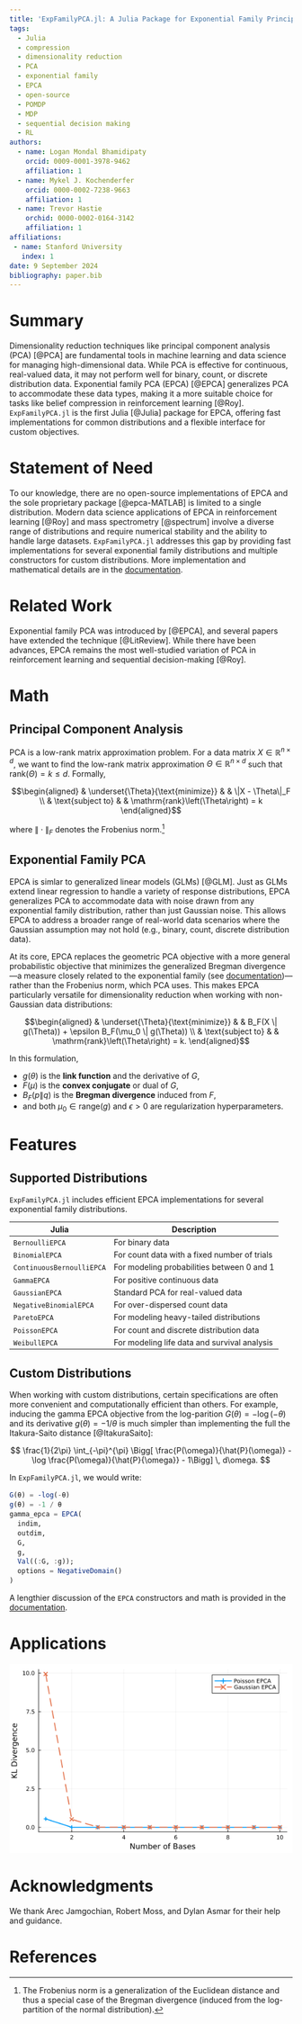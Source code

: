 ```yaml
---
title: 'ExpFamilyPCA.jl: A Julia Package for Exponential Family Principal Component Analysis'
tags:
  - Julia
  - compression
  - dimensionality reduction
  - PCA
  - exponential family
  - EPCA
  - open-source
  - POMDP
  - MDP
  - sequential decision making
  - RL
authors:
  - name: Logan Mondal Bhamidipaty
    orcid: 0009-0001-3978-9462
    affiliation: 1
  - name: Mykel J. Kochenderfer
    orcid: 0000-0002-7238-9663
    affiliation: 1
  - name: Trevor Hastie
    orchid: 0000-0002-0164-3142
    affiliation: 1
affiliations:
 - name: Stanford University
   index: 1
date: 9 September 2024
bibliography: paper.bib
---
```


# Summary

Dimensionality reduction techniques like principal component analysis (PCA) [@PCA] are fundamental tools in machine learning and data science for managing high-dimensional data. While PCA is effective for continuous, real-valued data, it may not perform well for binary, count, or discrete distribution data. Exponential family PCA (EPCA) [@EPCA] generalizes PCA to accommodate these data types, making it a more suitable choice for tasks like belief compression in reinforcement learning [@Roy]. `ExpFamilyPCA.jl` is the first Julia [@Julia] package for EPCA, offering fast implementations for common distributions and a flexible interface for custom objectives.

# Statement of Need

To our knowledge, there are no open-source implementations of EPCA and the sole proprietary package [@epca-MATLAB] is limited to a single distribution. Modern data science applications of EPCA in reinforcement learning [@Roy] and mass spectrometry [@spectrum] involve a diverse range of distributions and require numerical stability and the ability to handle large datasets. `ExpFamilyPCA.jl` addresses this gap by providing fast implementations for several exponential family distributions and multiple constructors for custom distributions. More implementation and mathematical details are in the [documentation](https://sisl.github.io/ExpFamilyPCA.jl/dev/).

# Related Work

Exponential family PCA was introduced by [@EPCA], and several papers have extended the technique [@LitReview]. While there have been advances, EPCA remains the most well-studied variation of PCA in reinforcement learning and sequential decision-making [@Roy].

# Math

## Principal Component Analysis

PCA is a low-rank matrix approximation problem. For a data matrix $X \in \mathbb{R}^{n \times d}$, we want to find the low-rank matrix approximation $\Theta \in \mathbb{R}^{n \times d}$ such that $\mathrm{rank}(\Theta) = k \leq d$. Formally,

$$\begin{aligned}
& \underset{\Theta}{\text{minimize}}
& & \|X - \Theta\|_F \\
& \text{subject to}
& & \mathrm{rank}\left(\Theta\right) = k
\end{aligned}$$

where $\| \cdot \|_F$ denotes the Frobenius norm.[^1]

[^1]: The Frobenius norm is a generalization of the Euclidean distance and thus a special case of the Bregman divergence (induced from the log-partition of the normal distribution).

## Exponential Family PCA

EPCA is simlar to generalized linear models (GLMs) [@GLM]. Just as GLMs extend linear regression to handle a variety of response distributions, EPCA generalizes PCA to accommodate data with noise drawn from any exponential family distribution, rather than just Gaussian noise. This allows EPCA to address a broader range of real-world data scenarios where the Gaussian assumption may not hold (e.g., binary, count, discrete distribution data).

At its core, EPCA replaces the geometric PCA objective with a more general probabilistic objective that minimizes the generalized Bregman divergence—a measure closely related to the exponential family (see [documentation](https://sisl.github.io/ExpFamilyPCA.jl/dev/math/bregman/))—rather than the Frobenius norm, which PCA uses. This makes EPCA particularly versatile for dimensionality reduction when working with non-Gaussian data distributions:

$$\begin{aligned}
& \underset{\Theta}{\text{minimize}}
& & B_F(X \| g(\Theta)) + \epsilon B_F(\mu_0 \| g(\Theta)) \\
& \text{subject to}
& & \mathrm{rank}\left(\Theta\right) = k.
\end{aligned}$$

In this formulation,

*  $g(\theta)$ is the **link function** and the derivative of $G$,
*  $F(\mu)$ is the **convex conjugate** or dual of $G$,
*  $B_F(p \| q)$ is the **Bregman divergence** induced from $F$,
*  and both $\mu_0 \in \mathrm{range}(g)$ and $\epsilon > 0$ are regularization hyperparameters.

# Features

## Supported Distributions

`ExpFamilyPCA.jl` includes efficient EPCA implementations for several exponential family distributions.

| Julia                     | Description                                            |
|---------------------------|--------------------------------------------------------|
| `BernoulliEPCA`           | For binary data                                        |
| `BinomialEPCA`            | For count data with a fixed number of trials           |
| `ContinuousBernoulliEPCA` | For modeling probabilities between $0$ and $1$         |
| `GammaEPCA`               | For positive continuous data                           |
| `GaussianEPCA`            | Standard PCA for real-valued data                      |
| `NegativeBinomialEPCA`    | For over-dispersed count data                          |
| `ParetoEPCA`              | For modeling heavy-tailed distributions                |
| `PoissonEPCA`             | For count and discrete distribution data               |
| `WeibullEPCA`             | For modeling life data and survival analysis           |

## Custom Distributions

When working with custom distributions, certain specifications are often more convenient and computationally efficient than others. For example, inducing the gamma EPCA objective from the log-parition $G(\theta) = -\log(-\theta)$ and its derivative $g(\theta) = -1/\theta$ is much simpler than implementing the full the Itakura-Saito distance [@ItakuraSaito]:

$$
\frac{1}{2\pi} \int_{-\pi}^{\pi} \Bigg[ \frac{P(\omega)}{\hat{P}(\omega)} - \log \frac{P(\omega)}{\hat{P}{\omega}} - 1\Bigg] \, d\omega.
$$

In `ExpFamilyPCA.jl`, we would write:

```julia
G(θ) = -log(-θ)
g(θ) = -1 / θ
gamma_epca = EPCA(
  indim,
  outdim,
  G,
  g,
  Val((:G, :g));
  options = NegativeDomain()
)
```

A lengthier discussion of the `EPCA` constructors and math is provided in the [documentation](https://sisl.github.io/ExpFamilyPCA.jl/dev/math/objectives/).

# Applications

![](./scripts/kl_divergence_plot.png)


# Acknowledgments

We thank Arec Jamgochian, Robert Moss, and Dylan Asmar for their help and guidance.

# References